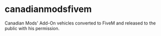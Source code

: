 # canadianmodsfivem
Canadian Mods' Add-On vehicles converted to FiveM and released to the public with his permission.
